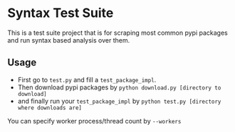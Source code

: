 # Syntax Test Suite

This is a test suite project that is for scraping most common pypi packages and run syntax based analysis over them.

## Usage
- First go to `test.py` and fill a `test_package_impl`.
- Then download pypi packages by `python download.py [directory to download]`
- and finally run your `test_package_impl` by `python test.py [directory where downloads are]`

You can specify worker process/thread count by `--workers`
